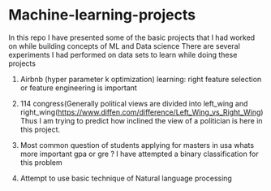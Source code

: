 # Machine-learning-projects
In this repo I have presented some of the basic projects that I had worked on while building concepts of ML and Data science
There are several experiments I had performed on data sets to learn while doing these projects

1. Airbnb (hyper parameter k optimization) learning: right feature selection or feature engineering is important

2. 114 congress(Generally political views are divided into left_wing and right_wing(https://www.diffen.com/difference/Left_Wing_vs_Right_Wing)Thus I am trying to predict how inclined the view of a politician is here in this project.

3. Most common question of students applying for masters in usa whats more important gpa or gre ? I have attempted a binary classification for this problem


4. Attempt to use basic technique of Natural language processing




